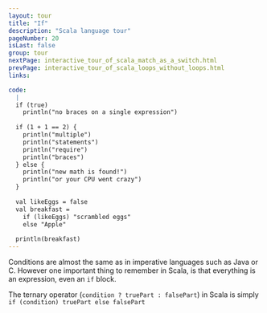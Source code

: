 ```yaml
---
layout: tour
title: "If"
description: "Scala language tour"
pageNumber: 20
isLast: false
group: tour
nextPage: interactive_tour_of_scala_match_as_a_switch.html
prevPage: interactive_tour_of_scala_loops_without_loops.html
links:

code:
  |
  if (true)   
    println("no braces on a single expression")  
  
  if (1 + 1 == 2) {  
    println("multiple")  
    println("statements")  
    println("require")  
    println("braces")  
  } else {  
    println("new math is found!")  
    println("or your CPU went crazy")  
  }  
  
  val likeEggs = false  
  val breakfast =  
    if (likeEggs) "scrambled eggs"  
    else "Apple"  
  
  println(breakfast)  
---
```


Conditions are almost the same as in imperative languages such as Java or C. However one important thing to remember in Scala, is that everything is an expression, even an `if` block. 

The ternary operator (`condition ? truePart : falsePart`) in Scala is simply `if (condition) truePart else falsePart`